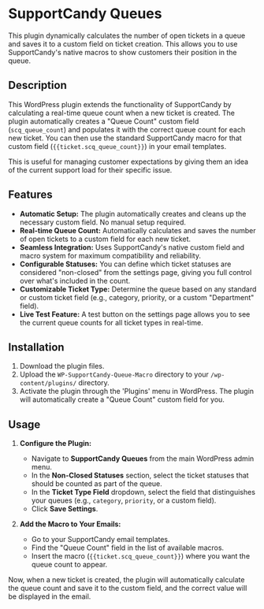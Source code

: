 # SupportCandy Queues

This plugin dynamically calculates the number of open tickets in a queue and saves it to a custom field on ticket creation. This allows you to use SupportCandy's native macros to show customers their position in the queue.

## Description

This WordPress plugin extends the functionality of SupportCandy by calculating a real-time queue count when a new ticket is created. The plugin automatically creates a "Queue Count" custom field (`scq_queue_count`) and populates it with the correct queue count for each new ticket. You can then use the standard SupportCandy macro for that custom field (`{{ticket.scq_queue_count}}`) in your email templates.

This is useful for managing customer expectations by giving them an idea of the current support load for their specific issue.

## Features

*   **Automatic Setup:** The plugin automatically creates and cleans up the necessary custom field. No manual setup required.
*   **Real-time Queue Count:** Automatically calculates and saves the number of open tickets to a custom field for each new ticket.
*   **Seamless Integration:** Uses SupportCandy's native custom field and macro system for maximum compatibility and reliability.
*   **Configurable Statuses:** You can define which ticket statuses are considered "non-closed" from the settings page, giving you full control over what's included in the count.
*   **Customizable Ticket Type:** Determine the queue based on any standard or custom ticket field (e.g., category, priority, or a custom "Department" field).
*   **Live Test Feature:** A test button on the settings page allows you to see the current queue counts for all ticket types in real-time.

## Installation

1.  Download the plugin files.
2.  Upload the `WP-SupportCandy-Queue-Macro` directory to your `/wp-content/plugins/` directory.
3.  Activate the plugin through the 'Plugins' menu in WordPress. The plugin will automatically create a "Queue Count" custom field for you.

## Usage

1.  **Configure the Plugin:**
    *   Navigate to **SupportCandy Queues** from the main WordPress admin menu.
    *   In the **Non-Closed Statuses** section, select the ticket statuses that should be counted as part of the queue.
    *   In the **Ticket Type Field** dropdown, select the field that distinguishes your queues (e.g., `category`, `priority`, or a custom field).
    *   Click **Save Settings**.

2.  **Add the Macro to Your Emails:**
    *   Go to your SupportCandy email templates.
    *   Find the "Queue Count" field in the list of available macros.
    *   Insert the macro (`{{ticket.scq_queue_count}}`) where you want the queue count to appear.

Now, when a new ticket is created, the plugin will automatically calculate the queue count and save it to the custom field, and the correct value will be displayed in the email.